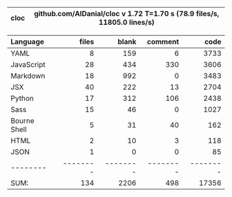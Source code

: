 cloc|github.com/AlDanial/cloc v 1.72  T=1.70 s (78.9 files/s, 11805.0 lines/s)
--- | ---

Language|files|blank|comment|code
:-------|-------:|-------:|-------:|-------:
YAML|8|159|6|3733
JavaScript|28|434|330|3606
Markdown|18|992|0|3483
JSX|40|222|13|2704
Python|17|312|106|2438
Sass|15|46|0|1027
Bourne Shell|5|31|40|162
HTML|2|10|3|118
JSON|1|0|0|85
--------|--------|--------|--------|--------
SUM:|134|2206|498|17356
